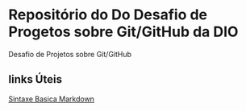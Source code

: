 # Repositório do  Do Desafio  de Progetos  sobre Git/GitHub da DIO
Desafio de Projetos sobre Git/GitHub

## links  Úteis 
[Sintaxe  Basica  Markdown](https://www.markdownguide.org/basic-syntax/)
